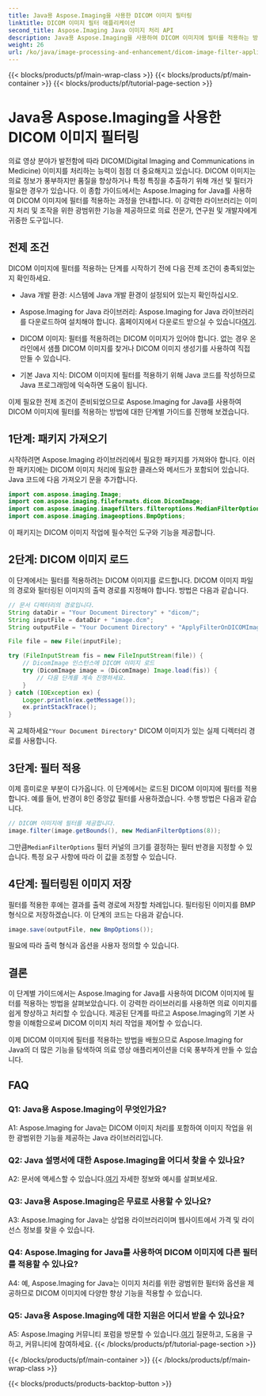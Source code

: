 ```yaml
---
title: Java용 Aspose.Imaging을 사용한 DICOM 이미지 필터링
linktitle: DICOM 이미지 필터 애플리케이션
second_title: Aspose.Imaging Java 이미지 처리 API
description: Java용 Aspose.Imaging을 사용하여 DICOM 이미지에 필터를 적용하는 방법을 알아보세요. 간편하게 의료 영상을 향상하세요.
weight: 26
url: /ko/java/image-processing-and-enhancement/dicom-image-filter-application/
---
```


{{< blocks/products/pf/main-wrap-class >}}
{{< blocks/products/pf/main-container >}}
{{< blocks/products/pf/tutorial-page-section >}}

# Java용 Aspose.Imaging을 사용한 DICOM 이미지 필터링

의료 영상 분야가 발전함에 따라 DICOM(Digital Imaging and Communications in Medicine) 이미지를 처리하는 능력이 점점 더 중요해지고 있습니다. DICOM 이미지는 의료 정보가 풍부하지만 품질을 향상하거나 특정 특징을 추출하기 위해 개선 및 필터가 필요한 경우가 있습니다. 이 종합 가이드에서는 Aspose.Imaging for Java를 사용하여 DICOM 이미지에 필터를 적용하는 과정을 안내합니다. 이 강력한 라이브러리는 이미지 처리 및 조작을 위한 광범위한 기능을 제공하므로 의료 전문가, 연구원 및 개발자에게 귀중한 도구입니다.

## 전제 조건

DICOM 이미지에 필터를 적용하는 단계를 시작하기 전에 다음 전제 조건이 충족되었는지 확인하세요.

- Java 개발 환경: 시스템에 Java 개발 환경이 설정되어 있는지 확인하십시오.

-  Aspose.Imaging for Java 라이브러리: Aspose.Imaging for Java 라이브러리를 다운로드하여 설치해야 합니다. 홈페이지에서 다운로드 받으실 수 있습니다[여기](https://releases.aspose.com/imaging/java/).

- DICOM 이미지: 필터를 적용하려는 DICOM 이미지가 있어야 합니다. 없는 경우 온라인에서 샘플 DICOM 이미지를 찾거나 DICOM 이미지 생성기를 사용하여 직접 만들 수 있습니다.

- 기본 Java 지식: DICOM 이미지에 필터를 적용하기 위해 Java 코드를 작성하므로 Java 프로그래밍에 익숙하면 도움이 됩니다.

이제 필요한 전제 조건이 준비되었으므로 Aspose.Imaging for Java를 사용하여 DICOM 이미지에 필터를 적용하는 방법에 대한 단계별 가이드를 진행해 보겠습니다.

## 1단계: 패키지 가져오기

시작하려면 Aspose.Imaging 라이브러리에서 필요한 패키지를 가져와야 합니다. 이러한 패키지에는 DICOM 이미지 처리에 필요한 클래스와 메서드가 포함되어 있습니다. Java 코드에 다음 가져오기 문을 추가합니다.

```java
import com.aspose.imaging.Image;
import com.aspose.imaging.fileformats.dicom.DicomImage;
import com.aspose.imaging.imagefilters.filteroptions.MedianFilterOptions;
import com.aspose.imaging.imageoptions.BmpOptions;
```

이 패키지는 DICOM 이미지 작업에 필수적인 도구와 기능을 제공합니다.

## 2단계: DICOM 이미지 로드

이 단계에서는 필터를 적용하려는 DICOM 이미지를 로드합니다. DICOM 이미지 파일의 경로와 필터링된 이미지의 출력 경로를 지정해야 합니다. 방법은 다음과 같습니다.

```java
// 문서 디렉터리의 경로입니다.
String dataDir = "Your Document Directory" + "dicom/";
String inputFile = dataDir + "image.dcm";
String outputFile = "Your Document Directory" + "ApplyFilterOnDICOMImage_out.bmp";

File file = new File(inputFile);

try (FileInputStream fis = new FileInputStream(file)) {
    // DicomImage 인스턴스에 DICOM 이미지 로드
    try (DicomImage image = (DicomImage) Image.load(fis)) {
        // 다음 단계를 계속 진행하세요.
    }
} catch (IOException ex) {
    Logger.println(ex.getMessage());
    ex.printStackTrace();
}
```

 꼭 교체하세요`"Your Document Directory"` DICOM 이미지가 있는 실제 디렉터리 경로를 사용합니다.

## 3단계: 필터 적용

이제 흥미로운 부분이 다가옵니다. 이 단계에서는 로드된 DICOM 이미지에 필터를 적용합니다. 예를 들어, 반경이 8인 중앙값 필터를 사용하겠습니다. 수행 방법은 다음과 같습니다.

```java
// DICOM 이미지에 필터를 제공합니다.
image.filter(image.getBounds(), new MedianFilterOptions(8));
```

 그만큼`MedianFilterOptions` 필터 커널의 크기를 결정하는 필터 반경을 지정할 수 있습니다. 특정 요구 사항에 따라 이 값을 조정할 수 있습니다.

## 4단계: 필터링된 이미지 저장

필터를 적용한 후에는 결과를 출력 경로에 저장할 차례입니다. 필터링된 이미지를 BMP 형식으로 저장하겠습니다. 이 단계의 코드는 다음과 같습니다.

```java
image.save(outputFile, new BmpOptions());
```

필요에 따라 출력 형식과 옵션을 사용자 정의할 수 있습니다.

## 결론

이 단계별 가이드에서는 Aspose.Imaging for Java를 사용하여 DICOM 이미지에 필터를 적용하는 방법을 살펴보았습니다. 이 강력한 라이브러리를 사용하면 의료 이미지를 쉽게 향상하고 처리할 수 있습니다. 제공된 단계를 따르고 Aspose.Imaging의 기본 사항을 이해함으로써 DICOM 이미지 처리 작업을 제어할 수 있습니다.

이제 DICOM 이미지에 필터를 적용하는 방법을 배웠으므로 Aspose.Imaging for Java의 더 많은 기능을 탐색하여 의료 영상 애플리케이션을 더욱 풍부하게 만들 수 있습니다.

## FAQ

### Q1: Java용 Aspose.Imaging이 무엇인가요?

A1: Aspose.Imaging for Java는 DICOM 이미지 처리를 포함하여 이미지 작업을 위한 광범위한 기능을 제공하는 Java 라이브러리입니다.

### Q2: Java 설명서에 대한 Aspose.Imaging을 어디서 찾을 수 있나요?

 A2: 문서에 액세스할 수 있습니다.[여기](https://reference.aspose.com/imaging/java/) 자세한 정보와 예시를 살펴보세요.

### Q3: Java용 Aspose.Imaging은 무료로 사용할 수 있나요?

A3: Aspose.Imaging for Java는 상업용 라이브러리이며 웹사이트에서 가격 및 라이선스 정보를 찾을 수 있습니다.

### Q4: Aspose.Imaging for Java를 사용하여 DICOM 이미지에 다른 필터를 적용할 수 있나요?

A4: 예, Aspose.Imaging for Java는 이미지 처리를 위한 광범위한 필터와 옵션을 제공하므로 DICOM 이미지에 다양한 향상 기능을 적용할 수 있습니다.

### Q5: Java용 Aspose.Imaging에 대한 지원은 어디서 받을 수 있나요?

 A5: Aspose.Imaging 커뮤니티 포럼을 방문할 수 있습니다.[여기](https://forum.aspose.com/) 질문하고, 도움을 구하고, 커뮤니티에 참여하세요.
{{< /blocks/products/pf/tutorial-page-section >}}

{{< /blocks/products/pf/main-container >}}
{{< /blocks/products/pf/main-wrap-class >}}

{{< blocks/products/products-backtop-button >}}
